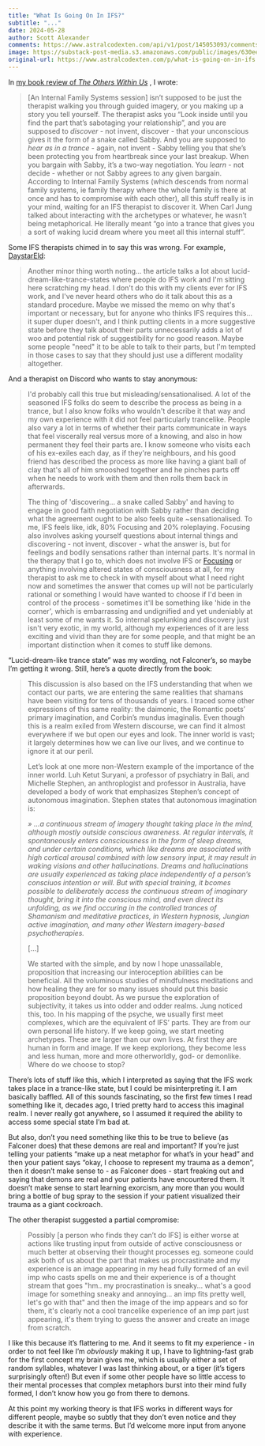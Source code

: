 ```yaml
---
title: "What Is Going On In IFS?"
subtitle: "..."
date: 2024-05-28
author: Scott Alexander
comments: https://www.astralcodexten.com/api/v1/post/145053093/comments?&all_comments=true
image: https://substack-post-media.s3.amazonaws.com/public/images/630ee8b9-4ff0-4c80-bb79-fdc6da12cbf8_727x512.png
original-url: https://www.astralcodexten.com/p/what-is-going-on-in-ifs
---
```

In [my book review of ](/p/book-review-the-others-within-us)_[The Others Within Us](/p/book-review-the-others-within-us)_ , I wrote:

> [An Internal Family Systems session] isn’t supposed to be just the therapist walking you through guided imagery, or you making up a story you tell yourself. The therapist asks you “Look inside until you find the part that’s sabotaging your relationship”, and you are supposed to _discover_ \- not invent, discover - that your unconscious gives it the form of a snake called Sabby. And you are supposed to _hear as in a trance_ \- again, not invent - Sabby telling you that she’s been protecting you from heartbreak since your last breakup. When you bargain with Sabby, it’s a two-way negotiation. You _learn_ \- not decide - whether or not Sabby agrees to any given bargain. According to Internal Family Systems (which descends from normal family systems, ie family therapy where the whole family is there at once and has to compromise with each other), all this stuff really is in your mind, waiting for an IFS therapist to discover it. When Carl Jung talked about interacting with the archetypes or whatever, he wasn’t being metaphorical. He literally meant “go into a trance that gives you a sort of waking lucid dream where you meet all this internal stuff”.

Some IFS therapists chimed in to say this was wrong. For example, [DaystarEld](https://www.reddit.com/r/slatestarcodex/comments/1cx3mp6/book_review_the_others_within_us/l51byi0/):

> Another minor thing worth noting... the article talks a lot about lucid-dream-like-trance-states where people do IFS work and I'm sitting here scratching my head. I don't do this with my clients ever for IFS work, and I've never heard others who do it talk about this as a standard procedure. Maybe we missed the memo on why that's important or necessary, but for anyone who thinks IFS requires this... it super duper doesn't, and I think putting clients in a more suggestive state before they talk about their parts unnecessarily adds a lot of woo and potential risk of suggestibility for no good reason. Maybe some people "need" it to be able to talk to their parts, but I'm tempted in those cases to say that they should just use a different modality altogether.

And a therapist on Discord who wants to stay anonymous:

> I'd probably call this true but misleading/sensationalised. A lot of the seasoned IFS folks do seem to describe the process as being in a trance, but I also know folks who wouldn't describe it that way and my own experience with it did not feel particularly trancelike. People also vary a lot in terms of whether their parts communicate in ways that feel viscerally real versus more of a knowing, and also in how permanent they feel their parts are. I know someone who visits each of his ex-exiles each day, as if they're neighbours, and his good friend has described the process as more like having a giant ball of clay that's all of him smooshed together and he pinches parts off when he needs to work with them and then rolls them back in afterwards.
> 
> The thing of 'discovering... a snake called Sabby' and having to engage in good faith negotiation with Sabby rather than deciding what the agreement ought to be also feels quite ~sensationalised. To me, IFS feels like, idk, 80% Focusing and 20% roleplaying. Focusing also involves asking yourself questions about internal things and discovering - not invent, discover - what the answer is, but for feelings and bodily sensations rather than internal parts. It's normal in the therapy that I go to, which does not involve IFS or [Focusing](https://en.wikipedia.org/wiki/Focusing_\(psychotherapy\)) or anything involving altered states of consciousness at all, for my therapist to ask me to check in with myself about what I need right now and sometimes the answer that comes up will not be particularly rational or something I would have wanted to choose if I'd been in control of the process - sometimes it'll be something like 'hide in the corner', which is embarrassing and undignified and yet undeniably at least some of me wants it. So internal spelunking and discovery just isn't very exotic, in my world, although my experiences of it are less exciting and vivid than they are for some people, and that might be an important distinction when it comes to stuff like demons.

“Lucid-dream-like trance state” was my wording, not Falconer’s, so maybe I’m getting it wrong. Still, here’s a quote directly from the book:

> This discussion is also based on the IFS understanding that when we contact our parts, we are entering the same realities that shamans have been visiting for tens of thousands of years. I traced some other expressions of this same reality: the daimonic, the Romantic poets’ primary imagination, and Corbin’s mundus imaginalis. Even though this is a realm exiled from Western discourse, we can find it almost everywhere if we but open our eyes and look. The inner world is vast; it largely determines how we can live our lives, and we continue to ignore it at our peril.
> 
> Let’s look at one more non-Western example of the importance of the inner world. Luh Ketut Suryani, a professor of psychiatry in Bali, and Michelle Stephen, an anthroplogist and professor in Australia, have developed a body of work that emphasizes Stephen’s concept of autonomous imagination. Stephen states that autonomous imagination is:
> 
> _» …a continuous stream of imagery thought taking place in the mind, although mostly outside conscious awareness. At regular intervals, it spontaneously enters consciousness in the form of sleep dreams, and under certain conditions, which like dreams are associated with high cortical arousal combined with low sensory input, it may result in waking visions and other hallucinations. Dreams and hallucinations are usually experienced as taking place independently of a person’s consciuos intention or will. But with special training, it bcomes possible to deliberately access the continuous stream of imaginary thought, bring it into the conscious mind, and even direct its unfolding, as we find occuring in the controlled trances of Shamanism and meditative practices, in Western hypnosis, Jungian active imagination, and many other Western imagery-based psychotherapies._
> 
> […]
> 
> We started with the simple, and by now I hope unassailable, proposition that increasing our interoception abilities can be beneficial. All the voluminous studies of mindfulness meditations and how healing they are for so many issues should put this basic proposition beyond doubt. As we pursue the exploration of subjectivity, it takes us into odder and odder realms. Jung noticed this, too. In his mapping of the psyche, we usually first meet complexes, which are the equivalent of IFS’ parts. They are from our own personal life history. If we keep going, we start meeting archetypes. These are larger than our own lives. At first they are human in form and image. If we keep exploriong, they become less and less human, more and more otherworldly, god- or demonlike. Where do we choose to stop?

There’s lots of stuff like this, which I interpreted as saying that the IFS work takes place in a trance-like state, but I could be misinterpreting it. I am basically baffled. All of this sounds fascinating, so the first few times I read something like it, decades ago, I tried pretty hard to access this imaginal realm. I never really got anywhere, so I assumed it required the ability to access some special state I’m bad at.

But also, don’t you need something like this to be true to believe (as Falconer does) that these demons are real and important? If you’re just telling your patients “make up a neat metaphor for what’s in your head” and then your patient says “okay, I choose to represent my trauma as a demon”, then it doesn’t make sense to - as Falconer does - start freaking out and saying that demons are real and your patients have encountered them. It doesn’t make sense to start learning exorcism, any more than you would bring a bottle of bug spray to the session if your patient visualized their trauma as a giant cockroach.

The other therapist suggested a partial compromise:

> Possibly [a person who finds they can’t do IFS] is either worse at actions like trusting input from outside of active consciousness or much better at observing their thought processes eg. someone could ask both of us about the part that makes us procrastinate and my experience is an image appearing in my head fully formed of an evil imp who casts spells on me and their experience is of a thought stream that goes "hm.. my procrastination is sneaky... what's a good image for something sneaky and annoying... an imp fits pretty well, let's go with that" and then the image of the imp appears and so for them, it's clearly not a cool trancelike experience of an imp part just appearing, it's them trying to guess the answer and create an image from scratch.

I like this because it’s flattering to me. And it seems to fit my experience - in order to not feel like I’m _obviously_ making it up, I have to lightning-fast grab for the first concept my brain gives me, which is usually either a set of random syllables, whatever I was last thinking about, or a tiger (it’s tigers surprisingly often!) But even if some other people have so little access to their mental processes that complex metaphors burst into their mind fully formed, I don’t know how you go from there to demons.

At this point my working theory is that IFS works in different ways for different people, maybe so subtly that they don’t even notice and they describe it with the same terms. But I’d welcome more input from anyone with experience.
